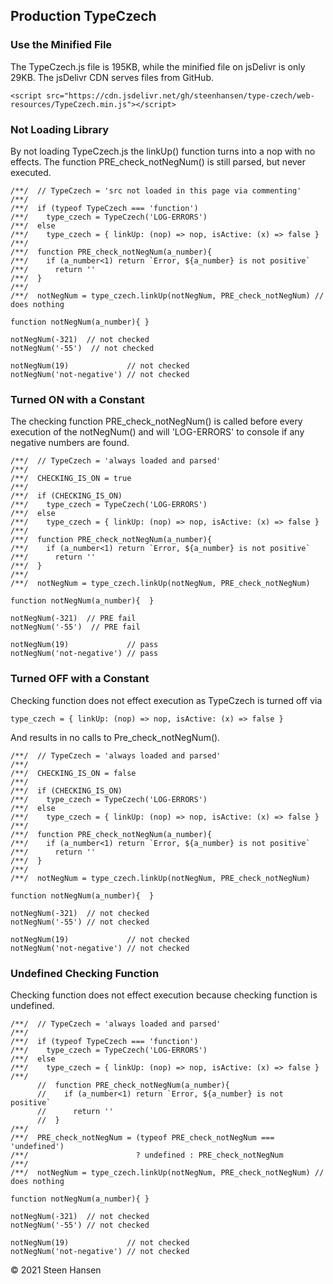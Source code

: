 



## Production TypeCzech

### Use the Minified File

The TypeCzech.js file is 195KB, while the minified file on jsDelivr is only 29KB. The jsDelivr CDN serves files from GitHub.    

    <script src="https://cdn.jsdelivr.net/gh/steenhansen/type-czech/web-resources/TypeCzech.min.js"></script>

### Not Loading Library
By not loading TypeCzech.js the linkUp() function turns into a nop with no effects. The function PRE_check_notNegNum() is still parsed, but never executed.

    /**/  // TypeCzech = 'src not loaded in this page via commenting'
    /**/
    /**/  if (typeof TypeCzech === 'function')
    /**/    type_czech = TypeCzech('LOG-ERRORS')
    /**/  else
    /**/    type_czech = { linkUp: (nop) => nop, isActive: (x) => false }
    /**/  
    /**/  function PRE_check_notNegNum(a_number){
    /**/    if (a_number<1) return `Error, ${a_number} is not positive`
    /**/      return ''
    /**/  }
    /**/  
    /**/  notNegNum = type_czech.linkUp(notNegNum, PRE_check_notNegNum) // does nothing

    function notNegNum(a_number){ }

    notNegNum(-321)  // not checked
    notNegNum('-55')  // not checked

    notNegNum(19)             // not checked
    notNegNum('not-negative') // not checked

### Turned ON with a Constant
The checking function PRE_check_notNegNum() is called before every execution of the notNegNum() and will 'LOG-ERRORS' to console if any negative numbers are found. 

    /**/  // TypeCzech = 'always loaded and parsed'
    /**/
    /**/  CHECKING_IS_ON = true
    /**/
    /**/  if (CHECKING_IS_ON) 
    /**/    type_czech = TypeCzech('LOG-ERRORS')
    /**/  else
    /**/    type_czech = { linkUp: (nop) => nop, isActive: (x) => false }
    /**/  
    /**/  function PRE_check_notNegNum(a_number){
    /**/    if (a_number<1) return `Error, ${a_number} is not positive`
    /**/      return ''
    /**/  }
    /**/  
    /**/  notNegNum = type_czech.linkUp(notNegNum, PRE_check_notNegNum)

    function notNegNum(a_number){  }

    notNegNum(-321)  // PRE fail
    notNegNum('-55')  // PRE fail

    notNegNum(19)             // pass
    notNegNum('not-negative') // pass



### Turned OFF with a Constant
Checking function does not effect execution as TypeCzech is turned off via 
    
    type_czech = { linkUp: (nop) => nop, isActive: (x) => false }
And results in no calls to Pre_check_notNegNum().

    /**/  // TypeCzech = 'always loaded and parsed'
    /**/
    /**/  CHECKING_IS_ON = false
    /**/
    /**/  if (CHECKING_IS_ON) 
    /**/    type_czech = TypeCzech('LOG-ERRORS')
    /**/  else
    /**/    type_czech = { linkUp: (nop) => nop, isActive: (x) => false }
    /**/  
    /**/  function PRE_check_notNegNum(a_number){
    /**/    if (a_number<1) return `Error, ${a_number} is not positive`
    /**/      return ''
    /**/  }
    /**/  
    /**/  notNegNum = type_czech.linkUp(notNegNum, PRE_check_notNegNum)

    function notNegNum(a_number){  }

    notNegNum(-321)  // not checked
    notNegNum('-55') // not checked

    notNegNum(19)             // not checked
    notNegNum('not-negative') // not checked

### Undefined Checking Function 
Checking function does not effect execution because checking function is undefined.

    /**/  // TypeCzech = 'always loaded and parsed'
    /**/
    /**/  if (typeof TypeCzech === 'function') 
    /**/    type_czech = TypeCzech('LOG-ERRORS')
    /**/  else
    /**/    type_czech = { linkUp: (nop) => nop, isActive: (x) => false }
    /**/  
          //  function PRE_check_notNegNum(a_number){
          //    if (a_number<1) return `Error, ${a_number} is not positive`
          //      return ''
          //  }
    /**/  
    /**/  PRE_check_notNegNum = (typeof PRE_check_notNegNum === 'undefined') 
    /**/                        ? undefined : PRE_check_notNegNum
    /**/  
    /**/  notNegNum = type_czech.linkUp(notNegNum, PRE_check_notNegNum) // does nothing

    function notNegNum(a_number){ }

    notNegNum(-321)  // not checked
    notNegNum('-55') // not checked

    notNegNum(19)             // not checked
    notNegNum('not-negative') // not checked






&copy; 2021 Steen Hansen

